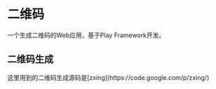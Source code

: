 <h1>二维码</h1>
一个生成二维码的Web应用，基于Play Framework开发。
<h2>二维码生成</h2>
这里用到的二维码生成源码是[zxing](https://code.google.com/p/zxing/)<br />  
